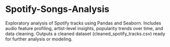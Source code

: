 # Spotify-Songs-Analysis
Exploratory analysis of Spotify tracks using Pandas and Seaborn. Includes audio feature profiling, artist-level insights, popularity trends over time, and data cleaning. Outputs a cleaned dataset (cleaned_spotify_tracks.csv) ready for further analysis or modeling.
